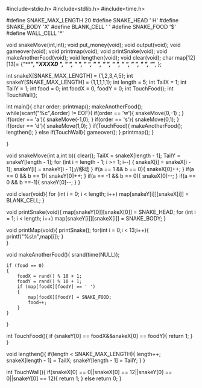 #include<stdio.h>
#include<stdlib.h>
#include<time.h>

#define SNAKE_MAX_LENGTH 20
#define SNAKE_HEAD '	H'
#define SNAKE_BODY 'X'
#define BLANK_CELL ' '
#define SNAKE_FOOD '$'
#define WALL_CELL '*'

void snakeMove(int,int);
void put_money(void);
void output(void);
void gameover(void);
void printmap(void);
void printSnake(void);
void makeAnotherFood(void);
void lengthen(void);
void clear(void);
char map[12][13]=
	{"************",
	"*XXXXD     *",
	"*          *",
	"*          *",
	"*          *",
	"*          *",
	"*          *",
	"*          *",
	"*          *",
	"*          *",
	"*          *",
	"************",
	};

int snakeX[SNAKE_MAX_LENGTH] = {1,2,3,4,5};
int snakeY[SNAKE_MAX_LENGTH] = {1,1,1,1,1};
int length = 5;
int TailX = 1;
int TailY = 1;
int food = 0;
int foodX = 0, foodY = 0;
int TouchFood();
int TouchWall();

int main(){
	char order;
	printmap();
	makeAnotherFood();
	while(scanf("%c",&order) != EOF){
		if(order == 'w'){
			snakeMove(0,-1) ;
		}
		if(order == 'a'){
			snakeMove(-1,0);
		}
		if(order == 's'){
			snakeMove(0,1);
		}
		if(order == 'd'){
			snakeMove(1,0);
		}
		if(TouchFood){
			makeAnotherFood();
			lengthen();
		}
		else if(TouchWall){
			gameover();
		}
		printmap();
	}
	
} 

void snakeMove(int a,int b){
	clear();
	TailX = snakeX[length - 1];
    TailY = snakeY[length - 1];
	for (int i = length - 1; i >= 1; i--)
        {
            snakeX[i] = snakeX[i - 1];
            snakeY[i] = snakeY[i - 1];//移动
        }
	if(a == 1 && b == 0){
		snakeX[0]++;
	}
	if(a == 0 && b == 1){
		snakeY[0]++;
	}
	if(a == -1 && b == 0){
		snakeX[0]--;
	}
	if(a == 0 && b ==-1){
		snakeY[0]--;
	}
}

void clear(void){
    for (int i = 0; i < length; i++)
        map[snakeY[i]][snakeX[i]] = BLANK_CELL;
}

void printSnake(void){
    map[snakeY[0]][snakeX[0]] = SNAKE_HEAD;
    for (int i = 1; i < length; i++)
        map[snakeY[i]][snakeX[i]] = SNAKE_BODY;
}

void printMap(void){
	printSnake();
		for(int i = 0;i < 13;i++){
			printf("%s\n",map[i]);
		}	
	}

void makeAnotherFood(){
	srand(time(NULL));

    if (food == 0)
    {   
        foodX = rand() % 10 + 1;
        foodY = rand() % 10 + 1;
        if (map[foodX][foodY] == ' ')
        {
            map[foodX][foodY] = SNAKE_FOOD;
            food++;
        }
	}
}

int TouchFood(){
	if (snakeY[0] == foodX&&snakeX[0] == foodY){
		return 1;
	}
}

void lengthen(){
	if(length < SNAKE_MAX_LENGTH){
		length++;
		snakeX[length - 1] = TailX;
        snakeY[length - 1] = TailY;
	}
}

int TouchWall(){
	if(snakeX[0] == 0||snakeX[0] == 12||snakeY[0] == 0||snakeY[0] == 12){
		return 1;
	}
	else
	return 0;
}